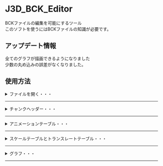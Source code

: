 # J3D_BCK_Editor
BCKファイルの編集を可能にするツール<br/>
このソフトを使うにはBCKファイルの知識が必要です。
## アップデート情報
全てのグラフが描画できるようになりました<br/>
少数の丸め込みの誤差がなくなりました。
## 使用方法
<details>
<summary>ファイルを開く・・・</summary>
ツールの使い方を説明します<br/>
より詳しい解説は下記URL<br/>
http://mariogalaxy2hack.wiki.fc2.com/wiki/J3D_BCK_Editor<br/>
まず既存のファイルを使うか使わないかによって使用方法が変わります。<br/>
今回は比較的簡単な既存のファイルを使用する方法を紹介します。<br/>
ファイル→開く　から既存のBCKファイルを開いてください。<br/>
  
![j3dbck01](https://user-images.githubusercontent.com/82487890/117532597-4d2beb80-b023-11eb-98a1-95cc1d8286ce.jpg)<br/><br/>

ファイルを開くとチャンクヘッダー設定と<br/>
4つのテーブル(アニメーション、スケール、ローテート、トランスレート)に値が入ります。<br/>

![j3dbck02](https://user-images.githubusercontent.com/82487890/117532680-ad229200-b023-11eb-9555-13b2cb905351.jpg)<br/><br/>

これらの値を編集することでアニメーションを制御できます。<br/><br/>

</details>
<hr/>
<details>
<summary>チャンクヘッダー・・・</summary>
チャンクヘッダーはあまり触らないことをお勧めします。
  
### ループモード
<table>
<thead>
<tr>
<th>モード名</th>
<th>モード番号</th>
  <th>説明</th>
</tr>
</thead>
<tbody>
<tr>
<td>一回のみ</td>
<td>0</td>
  <td>アニメーションが最終のフレームで停止</td>
</tr>
<tr>
<td>一回のみ</td>
<td>1</td>
  <td>アニメーションが最初のフレームで停止</td>
</tr>
  <tr>
<td>ループ</td>
<td>2</td>
    <td>アニメーションがループします</td>
</tr>
  <tr>
<td>一回のみミラー</td>
<td>3</td>
    <td>アニメーションが最初から最後まで再生されその後最初のフレームまで戻って停止</td>
</tr>
  <tr>
<td>ミラーループ</td>
<td>4</td>
    <td>一回ミラーのアニメーションをループします</td>
</tr>
</tbody>
<tfoot>
<tr>
<td>エラー</td>
<td>それ以外の値</td>
  <td>-1<値<5 である必要がります。それ以外の場合エラーです </td>
</tr>
</tfoot>
</table>



### 回転倍率
これも触らないほうがいい値です<br/>
回転のタンジェントの値を調整します(tan × 10^値)<br/>
具体的には不明ですが一応この機能も使うことが出来ます。

### フレーム数
アニメーションのトータルのフレーム数

### ジョイント数
ボーンのジョイントの数です

</details>
<hr/>
<details>
<summary>アニメーションテーブル・・・</summary>

この項目がかなり重要ですここを理解できないと他のテーブルを上手く制御できません。
<table>
<thead>
<tr>
<th>ボーン数(ジョイントの数)</th>
<th>XYZステータス</th>
  <th>フレーム数</th>
  <th>開始テーブル番号</th>
  <th>タンジェントモード</th>
</tr>
</thead>
<tbody>
<tr>
<td>ジョイントの番号</td>
<td>倍率、回転、位置(x,y,z)のどれかが分かる</td>
  <td>キーフレームの数</td>
  <td>開始テーブル番号</td>
  <td>タンジェントのパスコントローラーの値1と値2が一緒かどうか</td>
</tr>
</tbody>

</table>

<details>
<summary>フレーム数が1の場合・・・</summary>

![j3dbck03](https://user-images.githubusercontent.com/82487890/117533772-9a12c080-b029-11eb-8c21-2edb7377961f.jpg)<br/>
上図のようにフレーム数が1の場合はアニメーションは<br/>
最初から最後まで同じで、1つのテーブルの値を参照します。<br/>
今回のケースの場合は下図の選択された値を参照します。<br/>
![j3dbck04](https://user-images.githubusercontent.com/82487890/117533905-1ad1bc80-b02a-11eb-893c-c1d8eeb5204a.jpg)<br/>
スケールテーブルのテーブル番号0の値を一つ参照今回の場合値は「1」。<br/>
グラフは下図のような直線のグラフになります。(青色の線)
![j3dbck05](https://user-images.githubusercontent.com/82487890/117534071-d8f54600-b02a-11eb-9da5-ecaee600d236.jpg)<br/>

</details>
<details>
<summary>フレーム数が2以上でタンジェントモードが0の場合・・・</summary>
このケースの場合1フレームにつき3つの値を参照します。
  
![j3dbck06](https://user-images.githubusercontent.com/82487890/117534201-5d47c900-b02b-11eb-86f9-a9f9c7f09dba.jpg)<br/>
上図のようにフレーム数が2以上でタンジェントモードが0の場合は<br/>
曲線のグラフでパスコントロールの値1と値2が同じです。(ホワイトホールパスのイメージです)<br/>
今回のケースの場合は下図の選択された値を参照します。<br/>

![j3dbck07](https://user-images.githubusercontent.com/82487890/117534338-ebbc4a80-b02b-11eb-9542-ed2144491e91.jpg)<br/>
今回の場合ローテートテーブルのテーブル番号1から12(4フレーム × 3)の値を参照します。<br/>
<table>
  <caption>3つの値解説(上図の4データのうち1つ抜き出し)</caption>
<thead>
<tr>
<th>値名</th>
<th>テーブル番号</th>
  <th>値</th>
</tr>
</thead>
<tbody>
<tr>
<td>キーフレーム番号</td>
  <td>1</td>
<td>0</td>
  </tr>
  <tr>
  <td>回転値(度数法)</td>
  <td>2</td>
<td>0.0000000000</td>
  </tr>
  <tr>
  <td>タンジェント</td>
  <td>3</td>
<td>-227</td>
</tr>
</tbody>
</table>
今回のデータの場合グラフは下図のようになります。<br/>

![j3dbck08](https://user-images.githubusercontent.com/82487890/117535156-7a7e9680-b02f-11eb-943a-79bcaa0dd343.jpg)

<br/>
</details>

<details>
<summary>フレーム数が2以上でタンジェントモードが1の場合・・・</summary>
このケースの場合は4つの値を取ります。<br/>
四つの値は上から順に<br/>
フレーム、値、コントロール1のタンジェント、コントロール2のタンジェントです。
</details>

</details>
<hr/>

<details>
<summary>スケールテーブルとトランスレートテーブル・・・</summary>
スケールテーブルはジョイントのサイズを<br/>
設定する項目です1.0がデフォルトの値です。<br/>
アニメーションテーブルのスケールX,Y,Zの値を参照して<br/>
アニメーションテーブルの<br/>
  フレーム数、開始フレーム番号、タンジェントモードの値を使用して<br/>
読み取り方法を決定しています。<br/>
  <table>
    <caption>フレーム数が1の場合</caption>
<thead>
<tr>
<th>テーブル番号</th>
<th>数値</th>
</tr>
</thead>
<tbody>
<tr>
<td>番号</td>
<td>位置の値(Folat型)</td>
</tr>
</tbody>
</table>
  </details>
<hr/>

<details>
<summary>グラフ・・・</summary>
ファイルを読み込んだ場合グラフタブのコンボボックスを選択すると<br/>
選択されたジョイントの値をグラフに表示します。<br/>
ジョイントの制御は3Dモデルのアニメーションの知識が必要になりますが<br/>
適当にいじっても案外何とかなるので適当にいじってみましょう。<br/>
  </details>
<hr/>
